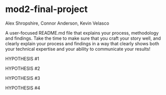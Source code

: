 # mod2-final-project
Alex Shropshire, Connor Anderson, Kevin Velasco

A user-focused README.md file that explains your process, methodology and findings.
Take the time to make sure that you craft your story well, and clearly explain your process and findings in a way that clearly shows both your technical expertise and your ability to communicate your results!




HYPOTHESIS #1


HYPOTHESIS #2



HYPOTHESIS #3

HYPOTHESIS #4